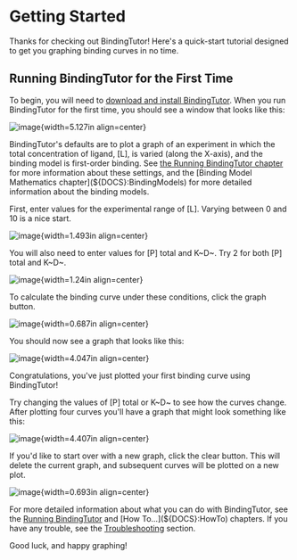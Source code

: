 # Getting Started

Thanks for checking out BindingTutor! Here's a quick-start tutorial designed to get you graphing binding curves in no time.

## Running BindingTutor for the First Time

To begin, you will need to [download and install BindingTutor](https://github.com/cpence/mtbindingsim/wiki/Download). When you run BindingTutor for the first time, you should see a window that looks like this:

![image](${IMAGES}/gettingstarted-open){width=5.127in align=center}

BindingTutor's defaults are to plot a graph of an experiment in which the total concentration of ligand, [L], is varied (along the X-axis), and the binding model is first-order binding. See [the Running BindingTutor chapter](${DOCS}:RunningBindingTutor) for more information about these settings, and the [Binding Model Mathematics chapter](${DOCS}:BindingModels) for more detailed information about the binding models.

First, enter values for the experimental range of [L]. Varying between 0 and 10 is a nice start.

![image](${IMAGES}/gettingstarted-mtrange){width=1.493in align=center}

You will also need to enter values for [P] total and K~D~. Try 2 for both [P] total and K~D~.

![image](${IMAGES}/gettingstarted-parameters){width=1.24in align=center}

To calculate the binding curve under these conditions, click the graph button.

![image](${IMAGES}/gettingstarted-graphbutton){width=0.687in align=center}

You should now see a graph that looks like this:

![image](${IMAGES}/gettingstarted-graph1){width=4.047in align=center}

Congratulations, you've just plotted your first binding curve using BindingTutor!

Try changing the values of [P] total or K~D~ to see how the curves change. After plotting four curves you'll have a graph that might look something like this:

![image](${IMAGES}/gettingstarted-4curves){width=4.407in align=center}

If you'd like to start over with a new graph, click the clear button. This will delete the current graph, and subsequent curves will be plotted on a new plot.

![image](${IMAGES}/gettingstarted-clearbutton){width=0.693in align=center}

For more detailed information about what you can do with BindingTutor, see the [Running BindingTutor](${DOCS}:RunningBindingTutor) and [How To...](${DOCS}:HowTo) chapters. If you have any trouble, see the [Troubleshooting](${DOCS}:Troubleshooting) section.

Good luck, and happy graphing!
